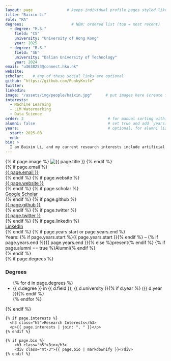```yaml
---
layout: page               # keeps individual profile pages styled like the site
title: "Baixin Li"
role: "RA"
degrees:                     # NEW: ordered list (top = most recent)
  - degree: "M.S."
    field: "CS"
    university: "University of Hong Kong"
    year: 2025
  - degree: "B.S."
    field: "SE"
    university: "Dalian University of Technology"
    year: 2024
email: "u3638253@connect.hku.hk"
website: 
scholar:    # any of these social links are optional
github: “https://github.com/PunkyKnife”
twitter: 
linkedin: 
image: "/assets/img/people/baixin.jpg"      # put images here (create folder)
interests:
  - Machine Learning
  - LLM Watermarking
  - Data Science
order: 2                                     # for manual sorting within a role
alumni: false                                # set true and add `years:` if alumni
years:                                       # optional, for alumni listing
  start: 2025-08
  end: 
bio: >
  I am Baixin Li, and my current research interests include artificial intelligence and Large Language Model (LLM) watermark embedding. I obtained a Master's degree in Computer Science from the University of Hong Kong. Currently, I am focusing on developing efficient, lossless watermarking techniques for LLMs.
---
```


<div class="row g-4 align-items-start">
  <div class="col-12 col-md-4">
    {% if page.image %}
      <img src="{{ page.image | relative_url }}" alt="{{ page.title }}" class="img-fluid rounded shadow-sm mb-3">
    {% endif %}
    <div class="small">
      {% if page.email %}<div><i class="fas fa-paper-plane"></i> <a href="mailto:{{ page.email }}">{{ page.email }}</a></div>{% endif %}
      {% if page.website %}<div><i class="fa-solid fa-globe"></i> <a href="{{ page.website }}">{{ page.website }}</a></div>{% endif %}
      {% if page.scholar %}<div><i class="ai ai-google-scholar"></i> <a href="{{ page.scholar }}">Google Scholar</a></div>{% endif %}
      {% if page.github %}<div><i class="fa-brands fa-github"></i> <a href="https://github.com/{{ page.github }}">{{ page.github }}</a></div>{% endif %}
      {% if page.twitter %}<div><i class="fa-brands fa-x-twitter"></i> <a href="https://twitter.com/{{ page.twitter }}">{{ page.twitter }}</a></div>{% endif %}
      {% if page.linkedin %}<div><i class="fa-brands fa-linkedin"></i> <a href="{{ page.linkedin }}">LinkedIn</a></div>{% endif %}
      {% if page.years.start or page.years.end %}
        <div class="mt-2"><span class="fw-semibold">Years:</span>
          {% if page.years.start %}{{ page.years.start }}{% endif %} – {% if page.years.end %}{{ page.years.end }}{% else %}present{% endif %}
          {% if page.alumni == true %}<span class="badge bg-outline-primary ms-2">Alumni</span>{% endif %}
        </div>
      {% endif %}
    </div>
  </div>

  <div class="col-12 col-md-8">
    {% if page.degrees %}
      <h3 class="h5">Degrees</h3>
      <ul class="mb-3">
        {% for d in page.degrees %}
          <li>{{ d.degree }} in {{ d.field }}, {{ d.university }}{% if d.year %} ({{ d.year }}){% endif %}</li>
        {% endfor %}
      </ul>
    {% endif %}

    {% if page.interests %}
      <h3 class="h5">Research Interests</h3>
      <p>{{ page.interests | join: ", " }}</p>
    {% endif %}

    {% if page.bio %}
        <h3 class="h5">Bio</h3>
        <div class="mt-3">{{ page.bio | markdownify }}</div>
    {% endif %}
  </div>
</div>
